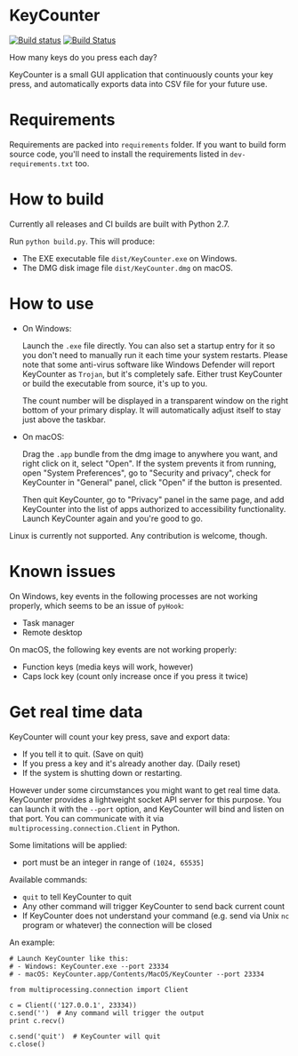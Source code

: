 # KeyCounter

[![Build status](https://ci.appveyor.com/api/projects/status/la2d42vxji2h7pwx?svg=true)](https://ci.appveyor.com/project/JokerQyou/keycounter)
[![Build Status](https://travis-ci.org/Microcore/KeyCounter.svg?branch=master)](https://travis-ci.org/Microcore/KeyCounter)

How many keys do you press each day?

KeyCounter is a small GUI application that continuously counts your key press,
and automatically exports data into CSV file for your future use.

# Requirements

Requirements are packed into `requirements` folder. If you want to build form
source code, you'll need to install the requirements listed in
`dev-requirements.txt` too.

# How to build

Currently all releases and CI builds are built with Python 2.7.

Run `python build.py`. This will produce:

- The EXE executable file `dist/KeyCounter.exe` on Windows.
- The DMG disk image file `dist/KeyCounter.dmg` on macOS.

# How to use

- On Windows:

  Launch the `.exe` file directly. You can also set a startup entry for it so
you don't need to manually run it each time your system restarts. Please note
that some anti-virus software like Windows Defender will report KeyCounter as
`Trojan`, but it's completely safe. Either trust KeyCounter or build the
executable from source, it's up to you.

  The count number will be displayed in a transparent window on the right
bottom of your primary display. It will automatically adjust itself to stay
just above the taskbar.

- On macOS:

  Drag the `.app` bundle from the dmg image to anywhere you want, and right
click on it, select "Open". If the system prevents it from running, open
"System Preferences", go to "Security and privacy", check for KeyCounter in
"General" panel, click "Open" if the button is presented.

  Then quit KeyCounter, go to "Privacy" panel in the same page, and add
KeyCounter into the list of apps authorized to accessibility functionality.
Launch KeyCounter again and you're good to go.

Linux is currently not supported. Any contribution is welcome, though.

# Known issues

On Windows, key events in the following processes are not working properly,
which seems to be an issue of `pyHook`:

- Task manager
- Remote desktop

On macOS, the following key events are not working properly:

- Function keys (media keys will work, however)
- Caps lock key (count only increase once if you press it twice)

# Get real time data

KeyCounter will count your key press, save and export data:

- If you tell it to quit. (Save on quit)
- If you press a key and it's already another day. (Daily reset)
- If the system is shutting down or restarting.

However under some circumstances you might want to get real time data. KeyCounter
provides a lightweight socket API server for this purpose. You can launch it
with the `--port` option, and KeyCounter will bind and listen on that port. You
can communicate with it via `multiprocessing.connection.Client` in Python.

Some limitations will be applied:

- port must be an integer in range of `(1024, 65535]`

Available commands:

- `quit` to tell KeyCounter to quit
- Any other command will trigger KeyCounter to send back current count
- If KeyCounter does not understand your command (e.g. send via Unix `nc`
  program or whatever) the connection will be closed

An example:

```
# Launch KeyCounter like this:
# - Windows: KeyCounter.exe --port 23334
# - macOS: KeyCounter.app/Contents/MacOS/KeyCounter --port 23334

from multiprocessing.connection import Client

c = Client(('127.0.0.1', 23334))
c.send('')  # Any command will trigger the output
print c.recv()

c.send('quit')  # KeyCounter will quit
c.close()
```
